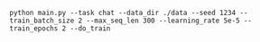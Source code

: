 `python main.py --task chat --data_dir ./data --seed 1234 --train_batch_size 2
--max_seq_len 300 --learning_rate 5e-5 --train_epochs 2 --do_train
`